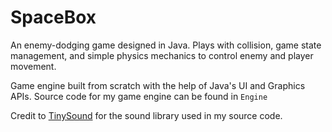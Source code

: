 # SpaceBox
An enemy-dodging game designed in Java. Plays with collision, game state management, and simple physics mechanics to control enemy and player movement. 

Game engine built from scratch with the help of Java's UI and Graphics APIs. Source code for my game engine can be found in `Engine`

Credit to [TinySound](https://github.com/finnkuusisto/TinySound) for the sound library used in my source code. 
